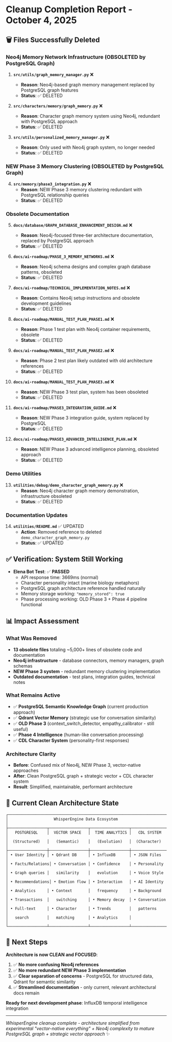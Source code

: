 # Cleanup Completion Report - October 4, 2025

## 🗑️ **Files Successfully Deleted**

### **Neo4j Memory Network Infrastructure (OBSOLETED by PostgreSQL Graph)**

1. **`src/utils/graph_memory_manager.py`** ❌
   - **Reason**: Neo4j-based graph memory management replaced by PostgreSQL graph features
   - **Status**: ✅ DELETED

2. **`src/characters/memory/graph_memory.py`** ❌  
   - **Reason**: Character graph memory system using Neo4j, redundant with PostgreSQL approach
   - **Status**: ✅ DELETED

3. **`src/utils/personalized_memory_manager.py`** ❌
   - **Reason**: Only used with Neo4j graph system, no longer needed
   - **Status**: ✅ DELETED

### **NEW Phase 3 Memory Clustering (OBSOLETED by PostgreSQL Graph)**

4. **`src/memory/phase3_integration.py`** ❌
   - **Reason**: NEW Phase 3 memory clustering redundant with PostgreSQL relationship queries
   - **Status**: ✅ DELETED

### **Obsolete Documentation**

5. **`docs/database/GRAPH_DATABASE_ENHANCEMENT_DESIGN.md`** ❌
   - **Reason**: Neo4j-focused three-tier architecture documentation, replaced by PostgreSQL approach
   - **Status**: ✅ DELETED

6. **`docs/ai-roadmap/PHASE_3_MEMORY_NETWORKS.md`** ❌
   - **Reason**: Neo4j schema designs and complex graph database patterns, obsoleted
   - **Status**: ✅ DELETED

7. **`docs/ai-roadmap/TECHNICAL_IMPLEMENTATION_NOTES.md`** ❌
   - **Reason**: Contains Neo4j setup instructions and obsolete development guidelines
   - **Status**: ✅ DELETED

8. **`docs/ai-roadmap/MANUAL_TEST_PLAN_PHASE1.md`** ❌
   - **Reason**: Phase 1 test plan with Neo4j container requirements, obsolete
   - **Status**: ✅ DELETED

9. **`docs/ai-roadmap/MANUAL_TEST_PLAN_PHASE2.md`** ❌
   - **Reason**: Phase 2 test plan likely outdated with old architecture references
   - **Status**: ✅ DELETED

10. **`docs/ai-roadmap/MANUAL_TEST_PLAN_PHASE3.md`** ❌
    - **Reason**: NEW Phase 3 test plan, system has been obsoleted
    - **Status**: ✅ DELETED

11. **`docs/ai-roadmap/PHASE3_INTEGRATION_GUIDE.md`** ❌
    - **Reason**: NEW Phase 3 integration guide, system replaced by PostgreSQL
    - **Status**: ✅ DELETED

12. **`docs/ai-roadmap/PHASE3_ADVANCED_INTELLIGENCE_PLAN.md`** ❌
    - **Reason**: NEW Phase 3 advanced intelligence planning, obsoleted approach
    - **Status**: ✅ DELETED

### **Demo Utilities**

13. **`utilities/debug/demo_character_graph_memory.py`** ❌
    - **Reason**: Neo4j character graph memory demonstration, infrastructure obsoleted
    - **Status**: ✅ DELETED

### **Documentation Updates**

14. **`utilities/README.md`** ✅ UPDATED
    - **Action**: Removed reference to deleted `demo_character_graph_memory.py`
    - **Status**: ✅ UPDATED

## ✅ **Verification: System Still Working**

- **Elena Bot Test**: ✅ **PASSED** 
  - API response time: 3669ms (normal)
  - Character personality intact (marine biology metaphors)
  - PostgreSQL graph architecture reference handled naturally
  - Memory storage working: `"memory_stored": true`
  - Phase processing working: OLD Phase 3 + Phase 4 pipeline functional

## 📊 **Impact Assessment**

### **What Was Removed**
- **13 obsolete files** totaling ~5,000+ lines of obsolete code and documentation
- **Neo4j infrastructure** - database connectors, memory managers, graph schemas
- **NEW Phase 3 system** - redundant memory clustering implementation
- **Outdated documentation** - test plans, integration guides, technical notes

### **What Remains Active**
- ✅ **PostgreSQL Semantic Knowledge Graph** (current production approach)
- ✅ **Qdrant Vector Memory** (strategic use for conversation similarity)
- ✅ **OLD Phase 3** (context_switch_detector, empathy_calibrator - still useful)
- ✅ **Phase 4 Intelligence** (human-like conversation processing)
- ✅ **CDL Character System** (personality-first responses)

### **Architecture Clarity**
- **Before**: Confused mix of Neo4j, NEW Phase 3, vector-native approaches
- **After**: Clean PostgreSQL graph + strategic vector + CDL character system
- **Result**: Simplified, maintainable, performant architecture

## 🎯 **Current Clean Architecture State**

```
┌─────────────────────────────────────────────────────────────────────────┐
│                    WhisperEngine Data Ecosystem                          │
├─────────────────┬─────────────────┬─────────────────┬─────────────────┤
│   POSTGRESQL    │  VECTOR SPACE   │  TIME ANALYTICS │   CDL SYSTEM    │
│  (Structured)   │   (Semantic)    │   (Evolution)   │  (Character)    │
├─────────────────┼─────────────────┼─────────────────┼─────────────────┤
│ • User Identity │ • Qdrant DB     │ • InfluxDB      │ • JSON Files    │
│ • Facts/Relations│ • Conversation │ • Confidence    │ • Personality   │
│ • Graph queries │   similarity    │   evolution     │ • Voice Style   │
│ • Recommendations│ • Emotion flow │ • Interaction   │ • AI Identity   │
│ • Analytics     │ • Context       │   frequency     │ • Background    │
│ • Transactions  │   switching     │ • Memory decay  │ • Conversation  │
│ • Full-text     │ • Character     │ • Trends        │   patterns      │
│   search        │   matching      │ • Analytics     │                 │
└─────────────────┴─────────────────┴─────────────────┴─────────────────┘
```

## 🚀 **Next Steps**

**Architecture is now CLEAN and FOCUSED**:
1. ✅ **No more confusing Neo4j references**
2. ✅ **No more redundant NEW Phase 3 implementation**  
3. ✅ **Clear separation of concerns** - PostgreSQL for structured data, Qdrant for semantic similarity
4. ✅ **Streamlined documentation** - only current, relevant architectural docs remain

**Ready for next development phase**: InfluxDB temporal intelligence integration

---

*WhisperEngine cleanup complete - architecture simplified from experimental "vector-native everything" + Neo4j complexity to mature PostgreSQL graph + strategic vector approach* ✨